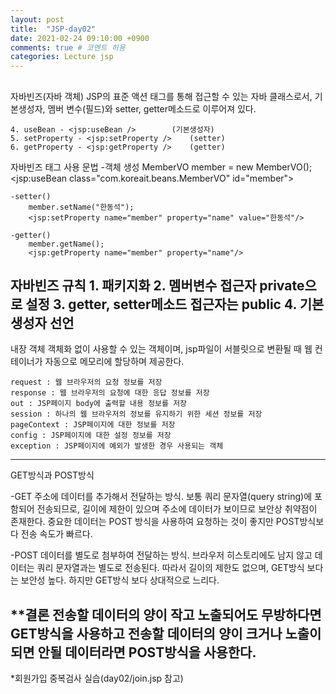 ```yaml
---
layout: post
title:  "JSP-day02"
date: 2021-02-24 09:10:00 +0900
comments: true # 코멘트 허용
categories: Lecture jsp
---
```


## 

자바빈즈(자바 객체)
	JSP의 표준 액션 태그를 통해 접근할 수 있는 자바 클래스로서,
	기본생성자, 멤버 변수(필드)와 setter, getter메소드로 이루어져 있다.

	4. useBean - <jsp:useBean />		(기본생성자)
	5. setProperty - <jsp:setProperty />	(setter)
	6. getProperty - <jsp:getProperty />	(getter)


자바빈즈 태그 사용 문법
	-객체 생성
		MemberVO member = new MemberVO();
		<jsp:useBean class="com.koreait.beans.MemberVO" id="member">

	-setter()
		member.setName("한동석");
		<jsp:setProperty name="member" property="name" value="한동석"/>	
	
	-getter()
		member.getName();
		<jsp:getProperty name="member" property="name"/>

자바빈즈 규칙
	1. 패키지화
	2. 멤버변수 접근자 private으로 설정
	3. getter, setter메소드 접근자는 public
	4. 기본 생성자 선언
-----------------------------------------------------------------------------------
내장 객체
	객체화 없이 사용할 수 있는 객체이며, jsp파일이 서블릿으로 변환될 때
	웹 컨테이너가 자동으로 메모리에 할당하며 제공한다.

	request : 웹 브라우저의 요청 정보를 저장
	response : 웹 브라우저의 요청에 대한 응답 정보를 저장
	out : JSP페이지 body에 출력할 내용 정보를 저장
	session : 하나의 웹 브라우저의 정보를 유지하기 위한 세션 정보를 저장
	pageContext : JSP페이지에 대한 정보를 저장
	config : JSP페이지에 대한 설정 정보를 저장
	exception : JSP페이지에 예외가 발생한 경우 사용되는 객체
-------------------------------------------------------------------------------
GET방식과 POST방식

-GET
	주소에 데이터를 추가해서 전달하는 방식.
	보통 쿼리 문자열(query string)에 포함되어 전송되므로, 길이에 제한이 있으며
	주소에 데이터가 보이므로 보안상 취약점이 존재한다.
	중요한 데이터는 POST 방식을 사용하여 요청하는 것이 좋지만 POST방식보다
	전송 속도가 빠르다.

-POST
	데이터를 별도로 첨부하여 전달하는 방식.
	브라우저 히스토리에도 남지 않고 데이터는 쿼리 문자열과는 별도로 전송된다.
	따라서 길이의 제한도 없으며, GET방식 보다는 보안성 높다.
	하지만 GET방식 보다 상대적으로 느리다.

**결론
	전송할 데이터의 양이 작고 노출되어도 무방하다면 GET방식을 사용하고
	전송할 데이터의 양이 크거나 노출이 되면 안될 데이터라면 POST방식을 사용한다.
------------------------------------------------------------------------------------------
*회원가입 중복검사 실습(day02/join.jsp 참고)